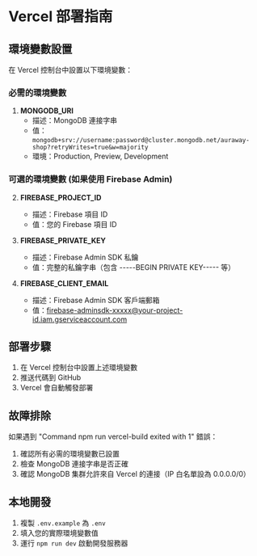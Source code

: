 # Vercel 部署指南

## 環境變數設置

在 Vercel 控制台中設置以下環境變數：

### 必需的環境變數

1. **MONGODB_URI**
   - 描述：MongoDB 連接字串
   - 值：`mongodb+srv://username:password@cluster.mongodb.net/auraway-shop?retryWrites=true&w=majority`
   - 環境：Production, Preview, Development

### 可選的環境變數 (如果使用 Firebase Admin)

2. **FIREBASE_PROJECT_ID**
   - 描述：Firebase 項目 ID
   - 值：您的 Firebase 項目 ID

3. **FIREBASE_PRIVATE_KEY**
   - 描述：Firebase Admin SDK 私鑰
   - 值：完整的私鑰字串（包含 -----BEGIN PRIVATE KEY----- 等）

4. **FIREBASE_CLIENT_EMAIL**
   - 描述：Firebase Admin SDK 客戶端郵箱
   - 值：firebase-adminsdk-xxxxx@your-project-id.iam.gserviceaccount.com

## 部署步驟

1. 在 Vercel 控制台中設置上述環境變數
2. 推送代碼到 GitHub
3. Vercel 會自動觸發部署

## 故障排除

如果遇到 "Command npm run vercel-build exited with 1" 錯誤：

1. 確認所有必需的環境變數已設置
2. 檢查 MongoDB 連接字串是否正確
3. 確認 MongoDB 集群允許來自 Vercel 的連接（IP 白名單設為 0.0.0.0/0）

## 本地開發

1. 複製 `.env.example` 為 `.env`
2. 填入您的實際環境變數值
3. 運行 `npm run dev` 啟動開發服務器
